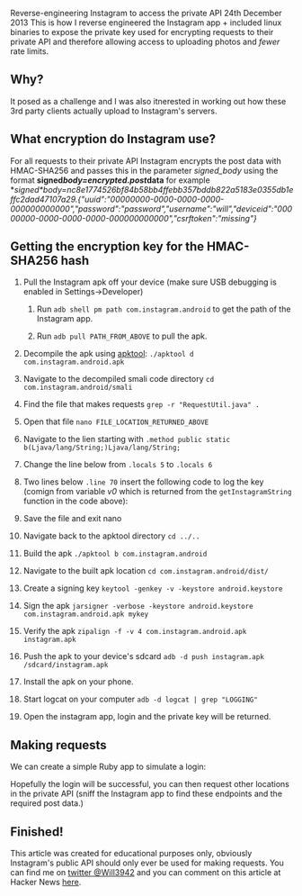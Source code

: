 Reverse-engineering Instagram to access the private API
24th December 2013
This is how I reverse engineered the Instagram app + included linux binaries to expose the private key used for encrypting requests to their private API and therefore allowing access to uploading photos and *fewer* rate limits.

## Why?

It posed as a challenge and I was also itnerested in working out how these 3rd party clients actually upload to Instagram's servers. 

## What encryption do Instagram use?

For all requests to their private API Instagram encrypts the post data with HMAC-SHA256 and passes this in the parameter *signed_body* using the format **signed*body=encrypted.post*data** for example **signed*body=nc8e1774526bf84b58bb4ffebb357bddb822a5183e0355db1effc2dad47107a29.{"*uuid":"00000000-0000-0000-0000-000000000000","password":"password","username":"will","device*id":"00000000-0000-0000-0000-000000000000","*csrftoken":"missing"}**

## Getting the encryption key for the HMAC-SHA256 hash

1.  Pull the Instagram apk off your device (make sure USB debugging is enabled in Settings->Developer) 
    
    1.  Run `adb shell pm path com.instagram.android` to get the path of the Instagram app.  
        
    2.  Run `adb pull PATH_FROM_ABOVE` to pull the apk.  
        

2.  Decompile the apk using [apktool][1]: `./apktool d com.instagram.android.apk` 

3.  Navigate to the decompiled smali code directory `cd com.instagram.android/smali` 

4.  Find the file that makes requests `grep -r "RequestUtil.java" .` 

5.  Open that file `nano FILE_LOCATION_RETURNED_ABOVE` 

6.  Navigate to the lien starting with `.method public static b(Ljava/lang/String;)Ljava/lang/String;` 

7.  Change the line below from `.locals 5` to `.locals 6` 

8.  Two lines below `.line 70` insert the following code to log the key (comign from variable *v0* which is returned from the `getInstagramString` function in the code above): <code gist="https://gist.github.com/will3942/8113903.json" file="logging_function.smali"></code> 

9.  Save the file and exit nano 

10. Navigate back to the apktool directory `cd ../..` 

11. Build the apk `./apktool b com.instagram.android` 

12. Navigate to the built apk location `cd com.instagram.android/dist/` 

13. Create a signing key `keytool -genkey -v -keystore android.keystore` 

14. Sign the apk `jarsigner -verbose -keystore android.keystore com.instagram.android.apk mykey` 

15. Verify the apk `zipalign -f -v 4 com.instagram.android.apk instagram.apk` 

16. Push the apk to your device's sdcard `adb -d push instagram.apk /sdcard/instagram.apk` 

17. Install the apk on your phone. 

18. Start logcat on your computer `adb -d logcat | grep "LOGGING"` 

19. Open the instagram app, login and the private key will be returned.

## Making requests

We can create a simple Ruby app to simulate a login:  
<code gist="https://gist.github.com/will3942/8113903.json" file="app.rb"></code> 

Hopefully the login will be successful, you can then request other locations in the private API (sniff the Instagram app to find these endpoints and the required post data.) 

## Finished!

This article was created for educational purposes only, obviously Instagram's public API should only ever be used for making requests. You can find me on [twitter @Will3942][2] and you can comment on this article at Hacker News [here][3].

 [1]: https://code.google.com/p/android-apktool/
 [2]: http://twitter.com/will3942
 [3]: https://news.ycombinator.com/item?id=6959472